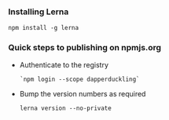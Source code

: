 ### Installing Lerna
`npm install -g lerna`

### Quick steps to publishing on npmjs.org

- Authenticate to the registry
    ```
    `npm login --scope dapperduckling`
    ```
- Bump the version numbers as required
    ```
    lerna version --no-private
    ```


